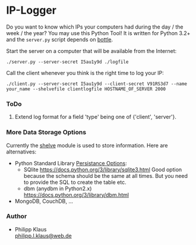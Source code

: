 
# IP-Logger

Do you want to know which IPs your computers had during the day / the week / the year?
You may use this Python Tool! It is written for Python 3.2+ and the `server.py` script
depends on [bottle](http://bottlepy.org).

Start the server on a computer that will be available from the Internet:

    ./server.py --server-secret I5au1y9d ./logfile

Call the client whenever you think is the right time to log your IP:

    ./client.py --server-secret I5au1y9d --client-secret V91RS3d7 --name your_name --shelvefile clientlogfile HOSTNAME_OF_SERVER 2000

### ToDo

1. Extend log format for a field 'type' being one of {'client', 'server'}.

### More Data Storage Options

Currently the [shelve](https://docs.python.org/3/library/shelve.html) module is used to store information. Here are alternatives:

* Python Standard Library [Persistance Options](https://docs.python.org/3/library/persistence.html):
  * SQlite
    <https://docs.python.org/3/library/sqlite3.html>
    Good option because the schema should be the same at all times. But you need to provide the SQL to create the table etc.
  * dbm (anydbm in Python2.x)
    <https://docs.python.org/3/library/dbm.html>
* MongoDB, CouchDB, ...

### Author

* Philipp Klaus  
  <philipp.l.klaus@web.de>


